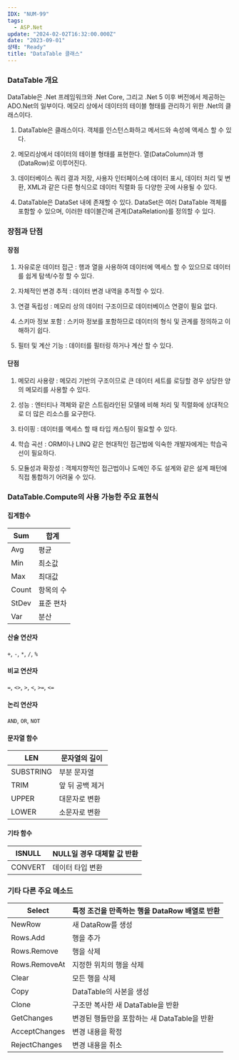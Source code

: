 ```yaml
---
IDX: "NUM-99"
tags:
  - ASP.Net
update: "2024-02-02T16:32:00.000Z"
date: "2023-09-01"
상태: "Ready"
title: "DataTable 클래스"
---
```

### DataTable 개요

DataTable은 .Net 프레임워크와 .Net Core, 그리고 .Net 5 이후 버전에서 제공하는 ADO.Net의 일부이다. 메모리 상에서 데이터의 테이블 형태를 관리하기 위한 .Net의 클래스이다. 

1. DataTable은 클래스이다. 객체를 인스턴스화하고 메서드와 속성에 액세스 할 수 있다. 

1. 메모리상에서 데이터의 테이블 형태를 표현한다. 열(DataColumn)과 행(DataRow)로 이루어진다. 

1. 데이터베이스 쿼리 결과 저장, 사용자 인터페이스에 데이터 표시, 데이터 처리 및 변환, XML과 같은 다른 형식으로 데이터 직렬화 등 다양한 곳에 사용될 수 있다. 

1. DataTable은 DataSet 내에 존재할 수 있다. DataSet은 여러 DataTable 객체를 포함할 수 있으며, 이러한 테이블간에 관계(DataRelation)를 정의할 수 있다. 

### 장점과 단점

#### 장점

1. 자유로운 데이터 접근 : 행과 열을 사용하여 데이터에 액세스 할 수 있으므로 데이터를 쉽게 탐색/수정 할 수 있다. 

1. 자체적인 변경 추적 : 데이터 변경 내역을 추적할 수 있다. 

1. 연결 독립성 : 메모리 상의 데이터 구조이므로 데이터베이스 연결이 필요 없다. 

1. 스키마 정보 포함 : 스키마 정보를 포함하므로 데이터의 형식 및 관계를 정의하고 이해하기 쉽다. 

1. 필터 및 계산 기능 : 데이터를 필터링 하거나 계산 할 수 있다. 

#### 단점

1. 메모리 사용량 : 메모리 기반의 구조이므로 큰 데이터 세트를 로딩할 경우 상당한 양의 메모리를 사용할 수 있다. 

1. 성능 : 엔터티나 객체와 같은 스트림라인된 모델에 비해 처리 및 직렬화에 상대적으로 더 많은 리소스를 요구한다. 

1. 타이핑 : 데이터를 액세스 할 때 타입 캐스팅이 필요할 수 있다. 

1. 학습 곡선 : ORM이나 LINQ 같은 현대적인 접근법에 익숙한 개발자에게는 학습곡선이 필요하다. 

1. 모듈성과 확장성 : 객체지향적인 접근법이나 도메인 주도 설계와 같은 설계 패턴에 직접 통합하기 어려울 수 있다. 

### DataTable.Compute의 사용 가능한 주요 표현식

#### 집계함수

| Sum | 합계 |
| --- | --- |
| Avg | 평균 |
| Min | 최소값 |
| Max | 최대값 |
| Count | 항목의 수 |
| StDev | 표준 편차 |
| Var | 분산 |

#### 산술 연산자

`+`, `-`, `*`, `/`, `%`

#### 비교 연산자

`=`, `<>`, `>`, `<`, `>=`, `<=`

#### 논리 연산자

`AND`, `OR`, `NOT`

#### 문자열 함수

| LEN | 문자열의 길이 |
| --- | --- |
| SUBSTRING | 부분 문자열 |
| TRIM | 앞 뒤 공백 제거 |
| UPPER | 대문자로 변환 |
| LOWER | 소문자로 변환 |

#### 기타 함수

| ISNULL | NULL일 경우 대체할 값 반환 |
| --- | --- |
| CONVERT | 데이터 타입 변환 |

### 기타 다른 주요 메소드

| Select | 특정 조건을 만족하는 행을 DataRow 배열로 반환 |
| --- | --- |
| NewRow | 새 DataRow를 생성 |
| Rows.Add | 행을 추가 |
| Rows.Remove | 행을 삭제 |
| Rows.RemoveAt | 지정한 위치의 행을 삭제 |
| Clear | 모든 행을 삭제 |
| Copy | DataTable의 사본을 생성 |
| Clone | 구조만 복사한 새 DataTable을 반환 |
| GetChanges | 변경된 행들만을 포함하는 새 DataTable을 반환 |
| AcceptChanges | 변경 내용을 확정 |
| RejectChanges | 변경 내용을 취소 |

